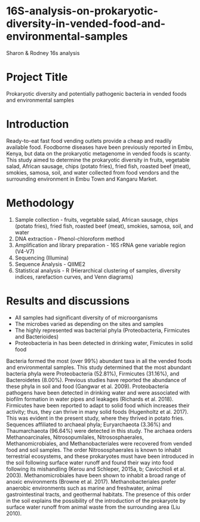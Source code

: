 # 16S-analysis-on-prokaryotic-diversity-in-vended-food-and-environmental-samples
Sharon &amp; Rodney 16s analysis

# Project Title

Prokaryotic diversity and potentially pathogenic bacteria in vended foods and environmental samples

# Introduction

Ready-to-eat fast food vending outlets provide a cheap and readily available food. Foodborne diseases have been previously reported in Embu, Kenya, but data on the prokaryotic metagenome in vended foods is scanty. This study aimed to determine the prokaryotic diversity in fruits, vegetable salad, African sausage, chips (potato fries), fried fish, roasted beef (meat), smokies, samosa, soil, and water collected from food vendors and the surrounding environment in Embu Town and Kangaru Market.

# Methodology 

1. Sample collection - fruits, vegetable salad, African sausage, chips (potato fries), fried fish, roasted beef (meat), smokies, samosa, soil, and water
2. DNA extraction - Phenol-chloroform method
3. Amplification and library preparation - 16S rRNA gene variable region (V4-V7)
4. Sequencing (Illumina)
5. Sequence Analysis - QIIME2 
6. Statistical analysis - R (Hierarchical clustering of samples, diversity indices, rarefaction curves, and Venn diagrams)

# Results and discussions
- All samples had significant diversity of of microorganisms
- The microbes varied as depending on the sites and samples
- The highly represented was bacterial phyla (Proteobacteria, Firmicutes and Bacterioides)
- Proteobacteria in has been detected in drinking water, Fimicutes in solid food









Bacteria formed the most (over 99%) abundant taxa in all the vended foods and environmental samples. This study determined that the most abundant bacteria phyla were Proteobacteria (52.81%), Firmicutes (31.16%), and Bacteroidetes (8.00%). Previous studies have reported the abundance of these phyla in soil and food (Gangwar et al. 2009). Proteobacteria pathogens have been detected in drinking water and were associated with biofilm formation in water pipes and leakages (Richards et al. 2018). Firmicutes have been reported to adapt to solid food which increases their activity; thus, they can thrive in many solid foods (Hugenholtz et al. 2017). This was evident in the present study, where they thrived in potato fries. Sequences affiliated to archaeal phyla; Euryarchaeota (3.36%) and Thaumarchaeota (96.64%) were detected in this study. The archaea orders Methanoarcinales, Nitrosopumilales, Nitrososphaerales, Methanomicrobiales, and Methanobacteriales were recovered from vended food and soil samples. The order Nitrososphaerales is known to inhabit terrestrial ecosystems, and these prokaryotes must have been introduced in the soil following surface water runoff and found their way into food following its mishandling (Kerou and Schleper, 2015a, b; Cavicchioli et al. 2003). Methanomicrobiales have been shown to inhabit a broad range of anoxic environments (Browne et al. 2017). Methanobacteriales prefer anaerobic environments such as marine and freshwater, animal gastrointestinal tracts, and geothermal habitats. The presence of this order in the soil explains the possibility of the introduction of the prokaryote by surface water runoff from animal waste from the surrounding area (Liu 2010).
